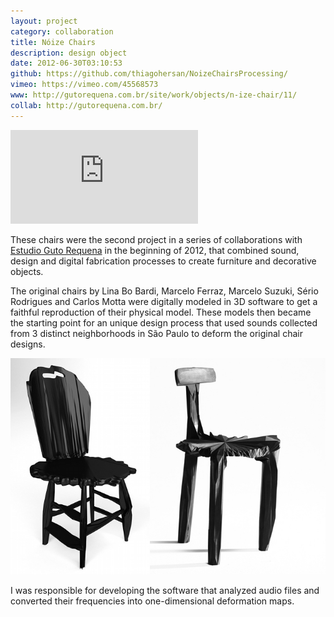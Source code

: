 ```yaml
---
layout: project
category: collaboration
title: Nóize Chairs
description: design object
date: 2012-06-30T03:10:53
github: https://github.com/thiagohersan/NoizeChairsProcessing/
vimeo: https://vimeo.com/45568573
www: http://gutorequena.com.br/site/work/objects/n-ize-chair/11/
collab: http://gutorequena.com.br/
---
```

<div class="video-wrapper video-wrapper-16x9">
    <iframe src="http://player.vimeo.com/video/45568573" frameborder="0" webkitAllowFullScreen mozallowfullscreen allowFullScreen></iframe>
</div>

These chairs were the second project in a series of collaborations with [Estudio Guto Requena](http://www.gutorequena.com.br/) in the beginning of 2012, that combined sound, design and digital fabrication processes to create furniture and decorative objects. 

The original chairs by Lina Bo Bardi, Marcelo Ferraz, Marcelo Suzuki, Sério Rodrigues and Carlos Motta were digitally modeled in 3D software to get a faithful reproduction of their physical model. These models then became the starting point for an unique design process that used sounds collected from 3 distinct neighborhoods in São Paulo to deform the original chair designs.

![](/images/projects/noize-chairs/NoizeChairs2.jpg)

I was responsible for developing the software that analyzed audio files and converted their frequencies into one-dimensional deformation maps.
